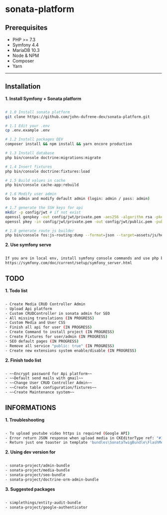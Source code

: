 # sonata-platform

## Prerequisites

- PHP >= 7.3
- Symfony 4.4
- MariaDB 10.3
- Node & NPM
- Composer
- Yarn

---

## Installation

__1. Install Symfony + Sonata platform__

```bash

# 1.0 Install sonata platform
git clone https://github.com/john-dufrene-dev/sonata-platform.git

# 1.1 Edit your .env
cp .env.example .env

# 1.2 Install packages DEV
composer install && npm install && yarn encore production

# 1.3 Install database
php bin/console doctrine:migrations:migrate

# 1.4 Insert fixtures
php bin/console doctrine:fixtures:load

# 1.5 Build values in cache
php bin/console cache-app:rebuild

# 1.6 Modify user admin
Go to admin and modify default admin (login: admin / pass: admin)

# 1.7 generate the SSH keys for api
mkdir -p config/jwt # if not exist
openssl genpkey -out config/jwt/private.pem -aes256 -algorithm rsa -pkeyopt rsa_keygen_bits:4096
openssl pkey -in config/jwt/private.pem -out config/jwt/public.pem -pubout

# 1.8 generate route js builder
php bin/console fos:js-routing:dump --format=json --target=assets/js/helpers/components/router/routes.json

```

__2. Use symfony serve__

```bash

If you are in local env, install symfony console commands and use php bin/console symfony serve
https://symfony.com/doc/current/setup/symfony_server.html


```

## TODO

__1. Todo list__

```bash

- Create Media CRUD Controller Admin
- Upload Api platform
- Custom CRUDController in sonata admin for SEO
- All missing translations (IN PROGRESS)
- Custom Media and User CSS
- Finish all api for user (IN PROGRESS)
- Create Command to install project (IN PROGRESS)
- Create Fixtures for user/admin (IN PROGRESS)
- SEO default pages (IN PROGRESS)
- Remove all service "public: true" (IN PROGRESS)
- Create new extensions system enable/disable (IN PROGRESS)

```

__2. Finish todo list__

```bash

- ~~Encrypt password for Api platform~~
- ~~Default send mails with gmail~~
- ~~Change User CRUD Controller Admin~~
- ~~Create table configuration/fixtures~~
- ~~Create Maintenance system~~

```
## INFORMATIONS

__1. Troubleshooting__

```bash

- To upload youtube video https is required (Google API)
- Error return JSON response when upload media in CKEditorType ref: "#1" in 'App\Controller\Admin\Media\CustomUploadCKEditorController'
- Return just one toaster in template 'bundles\SonataTwigBundle\FlashMessage\render.html.twig' : @todo

```

__2. Using dev version for__

```bash

- sonata-project/admin-bundle
- sonata-project/media-bundle
- sonata-project/seo-bundle
- sonata-project/doctrine-orm-admin-bundle

```

__3. Suggested packages__

```bash

- simplethings/entity-audit-bundle
- sonata-project/google-authenticator


